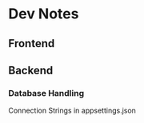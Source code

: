 # Dev Notes

## Frontend

## Backend

### Database Handling

Connection Strings in appsettings.json
